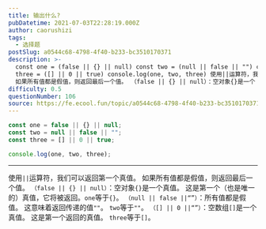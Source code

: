 ```yaml
---
title: 输出什么?
pubDatetime: 2021-07-03T22:28:19.000Z
author: caorushizi
tags:
  - 选择题
postSlug: a0544c68-4798-4f40-b233-bc3510170371
description: >-
  const one = (false || {} || null) const two = (null || false || "") const
  three = ([] || 0 || true) console.log(one, two, three) 使用||运算符，我们可以返回第一个真值。
  如果所有值都是假值，则返回最后一个值。 （false || {} || null）：空对象{}是一个
difficulty: 0.5
questionNumber: 106
source: https://fe.ecool.fun/topic/a0544c68-4798-4f40-b233-bc3510170371
---
```


```javascript
const one = false || {} || null;
const two = null || false || "";
const three = [] || 0 || true;

console.log(one, two, three);
```

---

使用`||`运算符，我们可以返回第一个真值。 如果所有值都是假值，则返回最后一个值。
`（false || {} || null）`：空对象`{}`是一个真值。 这是第一个（也是唯一的）真值，它将被返回。`one`等于`{}`。
`（null || false ||“”）`：所有值都是假值。 这意味着返回传递的值`""`。 `two`等于`""`。
`（[] || 0 ||“”）`：空数组`[]`是一个真值。 这是第一个返回的真值。 `three`等于`[]`。
